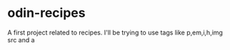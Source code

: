 # odin-recipes
A first project related to recipes.
I'll be trying to use tags like p,em,i,h,img src and a